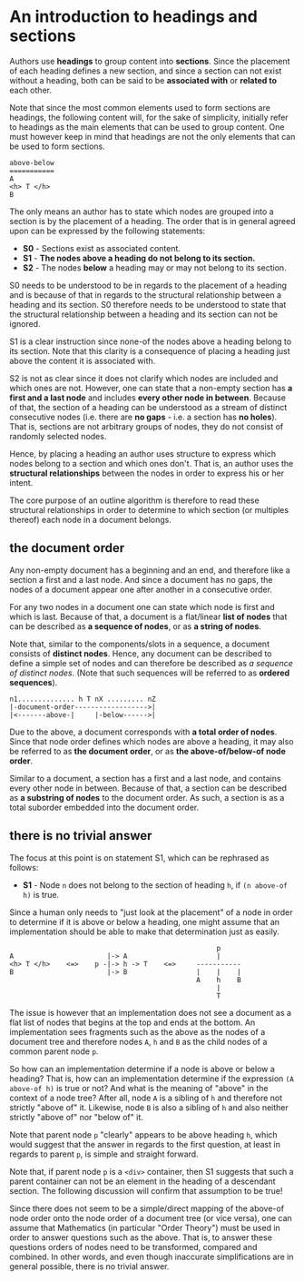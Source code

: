 
<!-- ======================================================================= -->
# An introduction to headings and sections

Authors use **headings** to group content into **sections**. Since the
placement of each heading defines a new section, and since a section can
not exist without a heading, both can be said to be **associated with**
or **related to** each other.

Note that since the most common elements used to form sections are headings,
the following content will, for the sake of simplicity, initially refer to
headings as the main elements that can be used to group content. One must
however keep in mind that headings are not the only elements that can be
used to form sections.

```
above-below
===========
A
<h> T </h>
B
```

The only means an author has to state which nodes are grouped into a section
is by the placement of a heading. The order that is in general agreed upon
can be expressed by the following statements:

- **S0** - Sections exist as associated content.
- **S1** - **The nodes above a heading do not belong to its section.**
- **S2** - The nodes **below** a heading may or may not belong to its section.

S0 needs to be understood to be in regards to the placement of a heading and
is because of that in regards to the structural relationship between a heading
and its section. S0 therefore needs to be understood to state that the
structural relationship between a heading and its section can not be ignored.

S1 is a clear instruction since none-of the nodes above a heading belong to
its section. Note that this clarity is a consequence of placing a heading
just above the content it is associated with.

S2 is not as clear since it does not clarify which nodes are included and
which ones are not. However, one can state that a non-empty section has
**a first and a last node** and includes **every other node in between**.
Because of that, the section of a heading can be understood as a stream of
distinct consecutive nodes (i.e. there are **no gaps** - i.e. a section has
**no holes**). That is, sections are not arbitrary groups of nodes, they do
not consist of randomly selected nodes.

Hence, by placing a heading an author uses structure to express which nodes
belong to a section and which ones don't. That is, an author uses the
**structural relationships** between the nodes in order to express his or
her intent.

The core purpose of an outline algorithm is therefore to read these structural
relationships in order to determine to which section (or multiples thereof)
each node in a document belongs.

<!-- ======================================================================= -->
## the document order

Any non-empty document has a beginning and an end, and therefore like a section
a first and a last node. And since a document has no gaps, the nodes of a
document appear one after another in a consecutive order.

For any two nodes in a document one can state which node is first and which
is last. Because of that, a document is a flat/linear **list of nodes** that
can be described as **a sequence of nodes**, or as **a string of nodes**.

Note that, similar to the components/slots in a sequence, a document consists
of **distinct nodes**. Hence, any document can be described to define a simple
set of nodes and can therefore be described as *a sequence of distinct nodes*.
(Note that such sequences will be referred to as **ordered sequences**).

```
n1.............. h T nX ......... nZ
|-document-order------------------>|
|<-------above-|     |-below------>|
```

Due to the above, a document corresponds with **a total order of nodes**. Since
that node order defines which nodes are above a heading, it may also be referred
to as **the document order**, or as **the above-of/below-of node order**.

Similar to a document, a section has a first and a last node, and contains
every other node in between. Because of that, a section can be described as
**a substring of nodes** to the document order. As such, a section is as a
total suborder embedded into the document order.

<!-- ======================================================================= -->
## there is no trivial answer

The focus at this point is on statement S1, which can be rephrased as follows:

- **S1** - Node `n` does not belong to the section of heading `h`,
  if `(n above-of h)` is true.

Since a human only needs to "just look at the placement" of a node in order
to determine if it is above or below a heading, one might assume that an
implementation should be able to make that determination just as easily.

```
                                                   p
A                       |-> A                      |
<h> T </h>    <=>    p -|-> h -> T    <=>     -----------
B                       |-> B                 |    |    |
                                              A    h    B
                                                   |
                                                   T
```

The issue is however that an implementation does not see a document as a flat
list of nodes that begins at the top and ends at the bottom. An implementation
sees fragments such as the above as the nodes of a document tree and therefore
nodes `A`, `h` and `B` as the child nodes of a common parent node `p`.

So how can an implementation determine if a node is above or below a heading?
That is, how can an implementation determine if the expression `(A above-of h)`
is true or not? And what is the meaning of "above" in the context of a node
tree? After all, node `A` is a sibling of `h` and therefore not strictly
"above of" it. Likewise, node `B` is also a sibling of `h` and also neither
strictly "above of" nor "below of" it.

Note that parent node `p` "clearly" appears to be above heading `h`, which
would suggest that the answer in regards to the first question, at least in
regards to parent `p`, is simple and straight forward.

Note that, if parent node `p` is a `<div>` container, then S1 suggests that
such a parent container can not be an element in the heading of a descendant
section. The following discussion will confirm that assumption to be true!

Since there does not seem to be a simple/direct mapping of the above-of node
order onto the node order of a document tree (or vice versa), one can assume
that Mathematics (in particular "Order Theory") must be used in order to answer
questions such as the above. That is, to answer these questions orders of nodes
need to be transformed, compared and combined. In other words, and even though
inaccurate simplifications are in general possible, there is no trivial answer.
